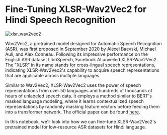 # Fine-Tuning XLSR-Wav2Vec2 for Hindi Speech Recognition

![xlsr_wav2vec2](https://github.com/gelsonm/XLSR-Wav2Vec2-Hindi/assets/37416550/3ce4060e-929f-4b1e-9043-e1d3e95cffcd)

Wav2Vec2, a pretrained model designed for Automatic Speech Recognition (ASR), was first proposed in September 2020 by Alexei Baevski, Michael Auli, and Alex Conneau. Following its impressive performance on the English ASR dataset LibriSpeech, Facebook AI unveiled XLSR-Wav2Vec2. The "XLSR" in its name stands for cross-lingual speech representations, indicating XLSR-Wav2Vec2's capability to acquire speech representations that are applicable across multiple languages.

Similar to Wav2Vec2, XLSR-Wav2Vec2 uses the power of speech representations from over 50 languages and hundreds of thousands of hours of unlabeled speech data. It employs a method similar to BERT's masked language modeling, where it learns contextualized speech representations by randomly masking feature vectors before feeding them into a transformer network. The official paper can be found [here](https://ai.facebook.com/blog/xls-r-self-supervised-speech-processing-for-128-languages).

In this notebook, we'll look into how we can fine-tune XLSR-Wav2Vec2's pretrained model for low-resource ASR datasets for Hindi language.
